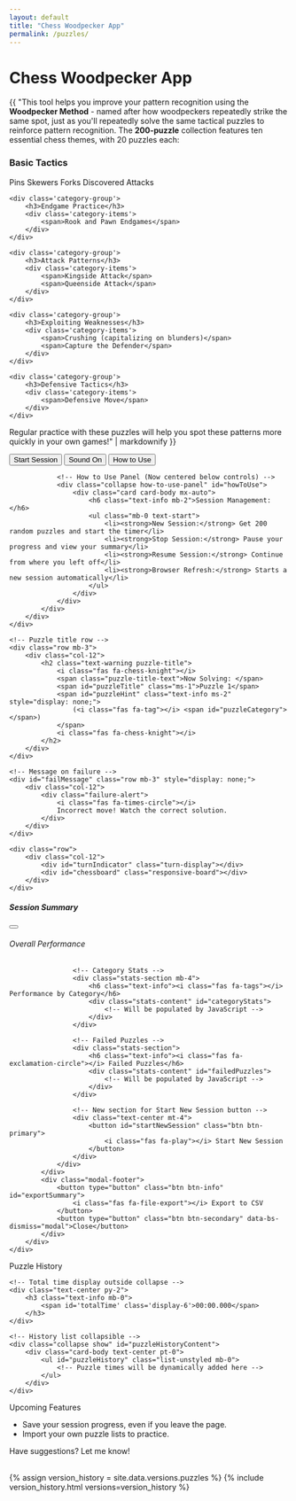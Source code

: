 ```yaml
---
layout: default
title: "Chess Woodpecker App"
permalink: /puzzles/
---
```


<h1><i class="fa-solid fa-crow"></i> Chess Woodpecker App</h1>

{{ "This tool helps you improve your pattern recognition using the **Woodpecker Method** - named after how woodpeckers repeatedly strike the same spot, just as you'll repeatedly solve the same tactical puzzles to reinforce pattern recognition. The **200-puzzle** collection features ten essential chess themes, with 20 puzzles each:

<div class='puzzle-categories'>
    <div class='category-group'>
        <h3>Basic Tactics</h3>
        <div class='category-items'>
            <span>Pins</span>
            <span>Skewers</span>
            <span>Forks</span>
            <span>Discovered Attacks</span>
        </div>
    </div>
    
    <div class='category-group'>
        <h3>Endgame Practice</h3>
        <div class='category-items'>
            <span>Rook and Pawn Endgames</span>
        </div>
    </div>

    <div class='category-group'>
        <h3>Attack Patterns</h3>
        <div class='category-items'>
            <span>Kingside Attack</span>
            <span>Queenside Attack</span>
        </div>
    </div>

    <div class='category-group'>
        <h3>Exploiting Weaknesses</h3>
        <div class='category-items'>
            <span>Crushing (capitalizing on blunders)</span>
            <span>Capture the Defender</span>
        </div>
    </div>

    <div class='category-group'>
        <h3>Defensive Tactics</h3>
        <div class='category-items'>
            <span>Defensive Move</span>
        </div>
    </div>
</div>

Regular practice with these puzzles will help you spot these patterns more quickly in your own games!" | markdownify }}

<div id="puzzle-container" class="text-center container-fluid">
    <!-- Controls Row -->
    <div class="row mb-3">
        <div class="col-12">
            <!-- MODIFIED: Restructured control group and how-to-use container -->
            <div class="controls-container">
                <!-- Main Controls Group -->
                <div class="control-group mb-2">
                    <button id="startPuzzle" class="btn btn-primary puzzle-btn">
                        Start Session
                    </button>
                    <button id="stopPuzzle" class="btn btn-warning puzzle-btn ms-2" 
                            style="display: none;">
                        <i class="fas fa-stop-circle"></i> Stop Session
                    </button>
                    <button id="toggleSound" class="btn puzzle-btn ms-2">
                        <i class="fas fa-volume-up"></i> Sound On
                    </button>
                    <button id="hintButton" class="btn btn-info puzzle-btn ms-2" 
                            style="display: none;">
                        <i class="fas fa-lightbulb"></i> Show Category
                    </button>
                    <button class="btn btn-outline-info puzzle-btn ms-2" type="button" 
                            data-bs-toggle="collapse" data-bs-target="#howToUse" 
                            aria-expanded="false" aria-controls="howToUse">
                        <i class="fas fa-info-circle"></i> How to Use
                    </button>
                </div>
                
                <!-- How to Use Panel (Now centered below controls) -->
                <div class="collapse how-to-use-panel" id="howToUse">
                    <div class="card card-body mx-auto">
                        <h6 class="text-info mb-2">Session Management:</h6>
                        <ul class="mb-0 text-start">
                            <li><strong>New Session:</strong> Get 200 random puzzles and start the timer</li>
                            <li><strong>Stop Session:</strong> Pause your progress and view your summary</li>
                            <li><strong>Resume Session:</strong> Continue from where you left off</li>
                            <li><strong>Browser Refresh:</strong> Starts a new session automatically</li>
                        </ul>
                    </div>
                </div>
            </div>
        </div>
    </div>

    <!-- Puzzle title row -->
    <div class="row mb-3">
        <div class="col-12">
            <h2 class="text-warning puzzle-title">
                <i class="fas fa-chess-knight"></i> 
                <span class="puzzle-title-text">Now Solving: </span>
                <span id="puzzleTitle" class="ms-1">Puzzle 1</span>
                <span id="puzzleHint" class="text-info ms-2" style="display: none;">
                    (<i class="fas fa-tag"></i> <span id="puzzleCategory"></span>)
                </span>
                <i class="fas fa-chess-knight"></i>
            </h2>
        </div>
    </div>

    <!-- Message on failure -->
    <div id="failMessage" class="row mb-3" style="display: none;">
        <div class="col-12">
            <div class="failure-alert">
                <i class="fas fa-times-circle"></i>
                Incorrect move! Watch the correct solution.
            </div>
        </div>
    </div>

    <div class="row">
        <div class="col-12">
            <div id="turnIndicator" class="turn-display"></div>
            <div id="chessboard" class="responsive-board"></div>
        </div>
    </div>
</div>

<!-- Session Report Summary -->
<div class="modal fade" id="sessionSummaryModal" tabindex="-1" aria-labelledby="sessionSummaryLabel" aria-hidden="true">
    <div class="modal-dialog modal-lg">
        <div class="modal-content bg-dark text-light">
            <div class="modal-header">
                <h5 class="modal-title text-warning" id="sessionSummaryLabel">
                    <i class="fas fa-chart-bar"></i> Session Summary
                </h5>
                <button type="button" class="btn-close btn-close-white" data-bs-dismiss="modal" aria-label="Close"></button>
            </div>
            <div id="sessionSummaryContent">
                <div class="modal-body">
                    <!-- Overall Stats -->
                    <div class="stats-section mb-4">
                        <h6 class="text-info"><i class="fas fa-calculator"></i> Overall Performance</h6>
                        <div class="stats-content" id="overallStats">
                            <!-- Will be populated by JavaScript -->
                        </div>
                    </div>

                    <!-- Category Stats -->
                    <div class="stats-section mb-4">
                        <h6 class="text-info"><i class="fas fa-tags"></i> Performance by Category</h6>
                        <div class="stats-content" id="categoryStats">
                            <!-- Will be populated by JavaScript -->
                        </div>
                    </div>

                    <!-- Failed Puzzles -->
                    <div class="stats-section">
                        <h6 class="text-info"><i class="fas fa-exclamation-circle"></i> Failed Puzzles</h6>
                        <div class="stats-content" id="failedPuzzles">
                            <!-- Will be populated by JavaScript -->
                        </div>
                    </div>

                    <!-- New section for Start New Session button -->
                    <div class="text-center mt-4">
                        <button id="startNewSession" class="btn btn-primary">
                            <i class="fas fa-play"></i> Start New Session
                        </button>
                    </div>
                </div>
            </div>
            <div class="modal-footer">
                <button type="button" class="btn btn-info" id="exportSummary">
                    <i class="fas fa-file-export"></i> Export to CSV
                </button>
                <button type="button" class="btn btn-secondary" data-bs-dismiss="modal">Close</button>
            </div>
        </div>
    </div>
</div>

<!-- Puzzle History card -->
<div id="puzzleHistoryCard" class="card bg-dark text-light mt-4">
    <div class="card-header text-warning" role="button" 
         data-bs-toggle="collapse" data-bs-target="#puzzleHistoryContent" 
         aria-expanded="true" aria-controls="puzzleHistoryContent" 
         style="cursor: pointer;">
        <div class="d-flex justify-content-between align-items-center">
            <span><i class="fas fa-stopwatch"></i> Puzzle History</span>
            <i class="fas fa-chevron-up history-toggle"></i>
        </div>
    </div>
    
    <!-- Total time display outside collapse -->
    <div class="text-center py-2">
        <h3 class="text-info mb-0">
            <span id='totalTime' class='display-6'>00:00.000</span>
        </h3>
    </div>

    <!-- History list collapsible -->
    <div class="collapse show" id="puzzleHistoryContent">
        <div class="card-body text-center pt-0">
            <ul id="puzzleHistory" class="list-unstyled mb-0">
                <!-- Puzzle times will be dynamically added here -->
            </ul>
        </div>
    </div>
</div>

<div class="card bg-dark text-light mt-5">
    <div class="card-header text-warning" role="button" data-bs-toggle="collapse" 
         data-bs-target="#upcomingFeaturesContent" aria-expanded="false" 
         aria-controls="upcomingFeaturesContent" style="cursor: pointer;">
        <div class="d-flex justify-content-between align-items-center">
            <span><i class="fas fa-hourglass-half me-2"></i> Upcoming Features</span>
            <i class="fas fa-chevron-down version-toggle"></i>
        </div>
    </div>
    <div class="collapse" id="upcomingFeaturesContent">
        <div class="card-body">
            <ul class="list-unstyled">
                <li><i class="fas fa-user-lock text-info"></i> Save your session progress, even if you leave the page.</li>
                <li><i class="fas fa-file-upload text-info"></i> Import your own puzzle lists to practice.</li>
            </ul>
            <p>Have suggestions? Let me know!</p>
        </div>
    </div>
</div>

<br>
{% assign version_history = site.data.versions.puzzles %}
{% include version_history.html versions=version_history %}

<!-- Third-party libraries (global scope) -->
<script src="https://cdn.jsdelivr.net/npm/dayjs@1/dayjs.min.js"></script>
<script src="https://cdn.jsdelivr.net/npm/dayjs@1/plugin/duration.js"></script>
<script>
    // Extend dayjs with duration plugin
    dayjs.extend(dayjs_plugin_duration);
</script>

<!-- Application scripts -->
<script type="module" src="{{ '/assets/js/sounds.js' | relative_url }}"></script>
<script type="module" src="{{ '/assets/js/puzzles.js' | relative_url }}"></script>
